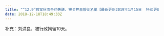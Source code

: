 ```yaml
---
title: "“12.9”教案秋雨圣约失联、被关押基督徒名单【最新更新2019年1月15日  持续更新】(3)"
date: 2018-12-18T18:49:33Z
---
```


补充：刘洪良，被行政拘留10天。